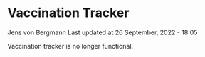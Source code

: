 Vaccination Tracker
================
Jens von Bergmann
Last updated at 26 September, 2022 - 18:05

Vaccination tracker is no longer functional.
